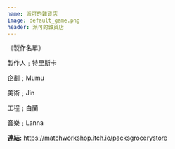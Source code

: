 ```yaml
---
name: 派可的雜貨店
image: default_game.png
header: 派可的雜貨店
---
```


《製作名單》

製作人﹔特里斯卡

企劃﹔Mumu 

美術﹔Jin 

工程﹔白蘭 

音樂﹔Lanna

**連結:** https://matchworkshop.itch.io/packsgrocerystore

